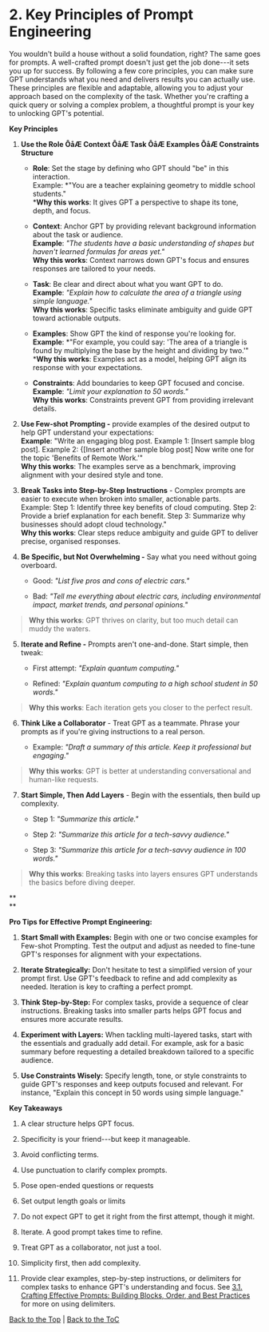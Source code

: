 # 2. Key Principles of Prompt Engineering

You wouldn't build a house without a solid foundation, right? The same
goes for prompts. A well-crafted prompt doesn't just get the job
done---it sets you up for success. By following a few core principles,
you can make sure GPT understands what you need and delivers results you
can actually use. These principles are flexible and adaptable, allowing
you to adjust your approach based on the complexity of the task. Whether
you're crafting a quick query or solving a complex problem, a thoughtful
prompt is your key to unlocking GPT's potential.

**Key Principles**

1.  **Use the Role ÔåÆ Context ÔåÆ Task ÔåÆ Examples ÔåÆ Constraints Structure**

    -   **Role**: Set the stage by defining who GPT should \"be\" in
        this interaction.\
        Example: *\"You are a teacher explaining geometry to middle
        school students.\"\
        ***Why this works**: It gives GPT a perspective to shape its
        tone, depth, and focus.

    -   **Context**: Anchor GPT by providing relevant background
        information about the task or audience.\
        **Example**: *\"The students have a basic understanding of
        shapes but haven't learned formulas for areas yet.\"*\
        **Why this works**: Context narrows down GPT's focus and ensures
        responses are tailored to your needs.

    -   **Task**: Be clear and direct about what you want GPT to do.\
        **Example**: *\"Explain how to calculate the area of a triangle
        using simple language.\"*\
        **Why this works**: Specific tasks eliminate ambiguity and guide
        GPT toward actionable outputs.

    -   **Examples**: Show GPT the kind of response you're looking for.\
        **Example**: *\"For example, you could say: \'The area of a
        triangle is found by multiplying the base by the height and
        dividing by two.\'\"\
        ***Why this works**: Examples act as a model, helping GPT align
        its response with your expectations.

    -   **Constraints**: Add boundaries to keep GPT focused and
        concise.\
        **Example**: *\"Limit your explanation to 50 words.\"*\
        **Why this works**: Constraints prevent GPT from providing
        irrelevant details.

2.  **Use Few-shot Prompting -** provide examples of the desired output
    to help GPT understand your expectations:\
    **Example**: \"Write an engaging blog post. Example 1: \[Insert
    sample blog post\]. Example 2: {\[Insert another sample blog post\]
    Now write one for the topic \'Benefits of Remote Work.'"\
    **Why this works**: The examples serve as a benchmark, improving
    alignment with your desired style and tone.

3.  **Break Tasks into Step-by-Step Instructions** - Complex prompts are
    easier to execute when broken into smaller, actionable parts.\
    Example: Step 1: Identify three key benefits of cloud computing.
    Step 2: Provide a brief explanation for each benefit. Step 3:
    Summarize why businesses should adopt cloud technology.\"\
    **Why this works**: Clear steps reduce ambiguity and guide GPT to
    deliver precise, organised responses.

4.  **Be Specific, but Not Overwhelming -** Say what you need without
    going overboard.

    -   Good: *\"List five pros and cons of electric cars.\"*

    -   Bad: *\"Tell me everything about electric cars, including
        environmental impact, market trends, and personal opinions.\"*

> **Why this works**: GPT thrives on clarity, but too much detail can
> muddy the waters.

5.  **Iterate and Refine -** Prompts aren't one-and-done. Start simple,
    then tweak:

    -   First attempt: *\"Explain quantum computing.\"*

    -   Refined: *\"Explain quantum computing to a high school student
        in 50 words.\"*

> **Why this works**: Each iteration gets you closer to the perfect
> result.

6.  **Think Like a Collaborator** - Treat GPT as a teammate. Phrase your
    prompts as if you're giving instructions to a real person.

    -   Example: *\"Draft a summary of this article. Keep it
        professional but engaging.\"*

> **Why this works**: GPT is better at understanding conversational and
> human-like requests.

7.  **Start Simple, Then Add Layers** - Begin with the essentials, then
    build up complexity.

    -   Step 1: *\"Summarize this article.\"*

    -   Step 2: *\"Summarize this article for a tech-savvy audience.\"*

    -   Step 3: *\"Summarize this article for a tech-savvy audience in
        100 words.\"*

> **Why this works**: Breaking tasks into layers ensures GPT understands
> the basics before diving deeper.

**\
**

**Pro Tips for Effective Prompt Engineering:**

1.  **Start Small with Examples:** Begin with one or two concise
    examples for Few-shot Prompting. Test the output and adjust as
    needed to fine-tune GPT's responses for alignment with your
    expectations.

2.  **Iterate Strategically:** Don't hesitate to test a simplified
    version of your prompt first. Use GPT\'s feedback to refine and add
    complexity as needed. Iteration is key to crafting a perfect prompt.

3.  **Think Step-by-Step:** For complex tasks, provide a sequence of
    clear instructions. Breaking tasks into smaller parts helps GPT
    focus and ensures more accurate results.

4.  **Experiment with Layers:** When tackling multi-layered tasks, start
    with the essentials and gradually add detail. For example, ask for a
    basic summary before requesting a detailed breakdown tailored to a
    specific audience.

5.  **Use Constraints Wisely:** Specify length, tone, or style
    constraints to guide GPT's responses and keep outputs focused and
    relevant. For instance, \"Explain this concept in 50 words using
    simple language.\"

**Key Takeaways**

1.  A clear structure helps GPT focus.

2.  Specificity is your friend---but keep it manageable.

3.  Avoid conflicting terms.

4.  Use punctuation to clarify complex prompts.

5.  Pose open-ended questions or requests

6.  Set output length goals or limits

7.  Do not expect GPT to get it right from the first attempt, though it
    might.

8.  Iterate. A good prompt takes time to refine.

9.  Treat GPT as a collaborator, not just a tool.

10. Simplicity first, then add complexity.

11. Provide clear examples, step-by-step instructions, or delimiters for
    complex tasks to enhance GPT's understanding and focus. 
    See [3.1. Crafting Effective Prompts: Building Blocks, Order, and Best Practices](guide/3.1-crafting-prompts.md)
    for more on using delimiters.

[Back to the Top](#key-principles-of-prompt-engineering) | [Back to the ToC](./README.md)